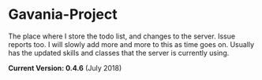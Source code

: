 # Gavania-Project
The place where I store the todo list, and changes to the server. Issue reports too.
I will slowly add more and more to this as time goes on. 
Usually has the updated skills and classes that the server is currently using.

**Current Version: 0.4.6** (July 2018)
